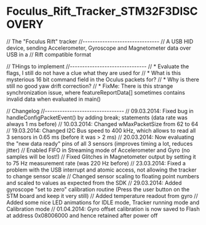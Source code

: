 Foculus_Rift_Tracker_STM32F3DISCOVERY
=====================================

// The "Foculus Rift" tracker
//-------------------------------
// A USB HID device, sending Accelerometer, Gyroscope and Magnetometer data over USB in a
// Rift compatible format

// THings to implement
//-------------------------------
// * Evaluate the flags, I still do not have a clue what they are used for
// * What is this mysterious 16 bit command field in the Oculus packets for?
// * Why is there still no good yaw drift correction?
// * FixMe: There is this strange synchronization issue, where featureReportData[] sometimes contains invalid data when evaluated in main()


// Changelog
//--------------------------------
// 09.03.2014:	Fixed bug in handleConfigPacketEvent() by adding break; statements (data rate was always 1 ms before)
// 10.03.2014:  Changed wMaxPacketSize from 62 to 64
// 19.03.2014:  Changed I2C Bus speed to 400 kHz, which allows to read all 3 sensors in 0.65 ms  (before it was > 2 ms)
// 20.03.2014:  Now evaluating the "new data ready" pins of all 3 sensors (improves timing a lot, reduces jitter)
//              Enabled FIFO in Streaming mode of Accelerometer and Gyro (no samples will be lost!)
//              Fixed Glitches in Magnetometer output by setting it to 75 Hz measurement rate (was 220 Hz before)
// 23.03.2014:  Fixed a problem with the USB interrupt and atomic access, not allowing the tracker to change sensor scale
//				Changed sensor scaling to floating point numbers and scaled to values as expected from the SDK
// 29.03.2014:  Added gyroscope "set to zero" calibration routine (Press the user button on the STM board and keep it very still)
//				Added temperature readout from gyro
//				Added some nice LED animations for IDLE mode, Tracker running mode and Calibration mode
// 01.04.2014:	Gyro offset calibration is now saved to Flash at address 0x08006000 and hence retained after power off
